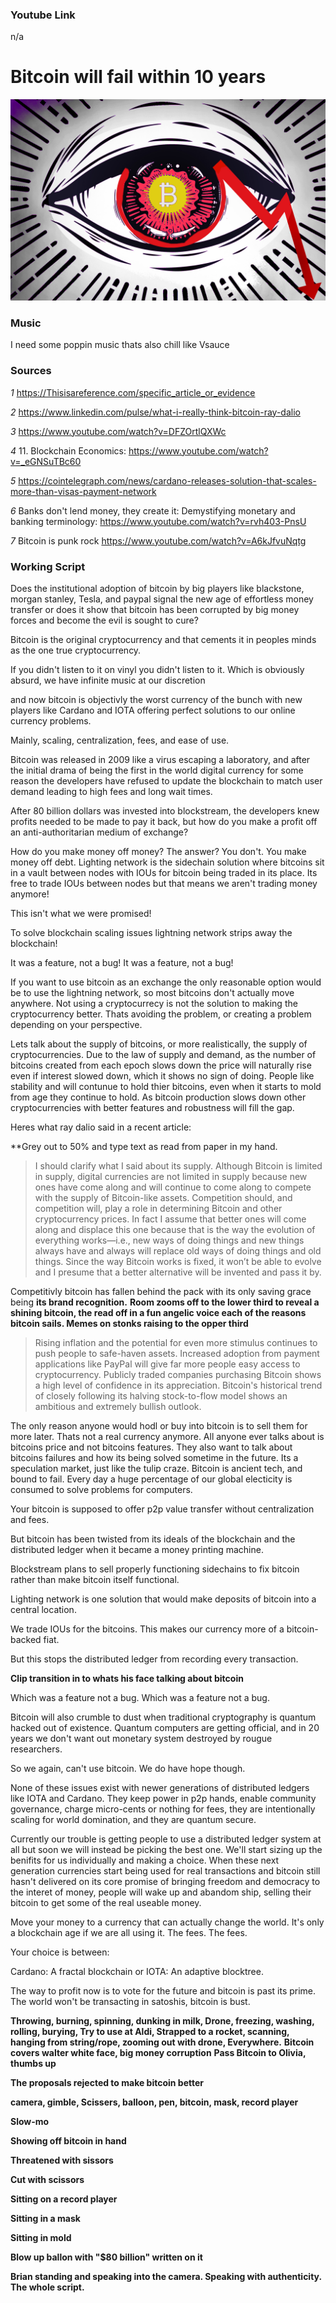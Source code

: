 ### Youtube Link ###
n/a

# Bitcoin will fail within 10 years

![Image](/Thumbnails/Bitcoin.jpg)

### Music

I need some poppin music thats also chill like Vsauce

### Sources

*1* https://Thisisareference.com/specific_article_or_evidence

*2* https://www.linkedin.com/pulse/what-i-really-think-bitcoin-ray-dalio

*3* https://www.youtube.com/watch?v=DFZOrtlQXWc

*4* 11. Blockchain Economics: https://www.youtube.com/watch?v=_eGNSuTBc60

*5* https://cointelegraph.com/news/cardano-releases-solution-that-scales-more-than-visas-payment-network

*6* Banks don't lend money, they create it: Demystifying monetary and banking terminology: https://www.youtube.com/watch?v=rvh403-PnsU

*7* Bitcoin is punk rock https://www.youtube.com/watch?v=A6kJfvuNqtg



### Working Script


Does the institutional adoption of bitcoin by big players like blackstone, morgan stanley, Tesla, and paypal signal the new age of effortless money transfer or does it show that bitcoin has been corrupted by big money forces and become the evil is sought to cure? 

Bitcoin is the original cryptocurrency and that cements it in peoples minds as the one true cryptocurrency. 

If you didn't listen to it on vinyl you didn't listen to it. Which is obviously absurd, we have infinite music at our discretion

and now bitcoin is objectivly the worst currency of the bunch with new players like Cardano and IOTA offering perfect solutions to our online currency problems.

Mainly, scaling, centralization, fees, and ease of use.

Bitcoin was released in 2009 like a virus escaping a laboratory, and after the initial drama of being the first in the world digital currency 
for some reason the developers have refused to update the blockchain to match user demand leading to high fees and long wait times.

After 80 billion dollars was invested into blockstream, the developers knew profits needed to be made to pay it back, but how do you make a profit off an anti-authoritarian medium of exchange?

How do you make money off money?
The answer? You don't. You make money off debt.
Lighting network is the sidechain solution where bitcoins sit in a vault between nodes with IOUs for bitcoin being traded in its place.
Its free to trade IOUs between nodes but that means we aren't trading money anymore!

This isn't what we were promised! 

To solve blockchain scaling issues lightning network strips away the blockchain! 

It was a feature, not a bug! 
It was a feature, not a bug! 

If you want to use bitcoin as an exchange the only reasonable option would be to use the lightning network, so most bitcoins don't actually move anywhere. 
Not using a cryptocurrecy is not the solution to making the cryptocurrency better. Thats avoiding the problem, or creating a problem depending on your perspective.

Lets talk about the supply of bitcoins, or more realistically, the supply of cryptocurrencies.
Due to the law of supply and demand, as the number of bitcoins created from each epoch slows down the price will naturally rise even if interest slowed down, which it shows no sign of doing. People like stability and will contunue to hold thier bitcoins, even when it starts to mold from age they continue to hold. As bitcoin production slows down other cryptocurrencies with better features and robustness will fill the gap.

Heres what ray dalio said in a recent article:

**Grey out to 50% and type text as read from paper in my hand.

> I should clarify what I said about its supply. Although Bitcoin is limited in supply, digital currencies are not limited in supply because new ones have come along and will continue to come along to compete with the supply of Bitcoin-like assets. Competition should, and competition will, play a role in determining Bitcoin and other cryptocurrency prices. In fact I assume that better ones will come along and displace this one because that is the way the evolution of everything works—i.e., new ways of doing things and new things always have and always will replace old ways of doing things and old things. Since the way Bitcoin works is fixed, it won’t be able to evolve and I presume that a better alternative will be invented and pass it by. 

Competitivly bitcoin has fallen behind the pack with its only saving grace being **its brand recognition.** 
**Room zooms off to the lower third to reveal a shining bitcoin, the read off in a fun angelic voice each of the reasons bitcoin sails. Memes on stonks raising to the opper third**

> Rising inflation and the potential for even more stimulus continues to push people to safe-haven assets.
> Increased adoption from payment applications like PayPal will give far more people easy access to cryptocurrency.
> Publicly traded companies purchasing Bitcoin shows a high level of confidence in its appreciation.
> Bitcoin's historical trend of closely following its halving stock-to-flow model shows an ambitious and extremely bullish outlook.

The only reason anyone would hodl or buy into bitcoin is to sell them for more later. Thats not a real currency anymore. All anyone ever talks about is bitcoins price and not bitcoins features. They also want to talk about bitcoins failures and how its being solved sometime in the future.
Its a speculation market, just like the tulip craze. Bitcoin is ancient tech, and bound to fail. Every day a huge percentage of our global electicity is consumed to solve problems for computers.

Your bitcoin is supposed to offer p2p value transfer without centralization and fees.

But bitcoin has been twisted from its ideals of the blockchain and the distributed ledger when it became a money printing machine.

Blockstream plans to sell properly functioning sidechains to fix bitcoin rather than make bitcoin itself functional.

Lighting network is one solution that would make deposits of bitcoin into a central location.

We trade IOUs for the bitcoins. This makes our currency more of a bitcoin-backed fiat.

But this stops the distributed ledger from recording every transaction. 

**Clip transition in to whats his face talking about bitcoin**

Which was a feature not a bug.
Which was a feature not a bug.

Bitcoin will also crumble to dust when traditional cryptography is quantum hacked out of existence.
Quantum computers are getting official, and in 20 years we don't want out monetary system destroyed by rougue researchers. 

So we again, can't use bitcoin. 
We do have hope though.

None of these issues exist with newer generations of distributed ledgers like IOTA and Cardano.
They keep power in p2p hands, enable community governance, charge micro-cents or nothing for fees, they are intentionally scaling for world domination, and they are quantum secure.

Currently our trouble is getting people to use a distributed ledger system at all but soon we will instead be picking the best one. 
We'll start sizing up the benifits for us individually and making a choice.
When these next generation currencies start being used for real transactions and bitcoin still hasn't delivered on its core promise of bringing freedom and democracy to the interet of money, people will wake up and abandom ship, selling their bitcoin to get some of the real useable money.

Move your money to a currency that can actually change the world. It's only a blockchain age if we are all using it.
The fees. The fees.
 
Your choice is between: 

Cardano: A fractal blockchain 
or
IOTA: An adaptive blocktree.

The way to profit now is to vote for the future and bitcoin is past its prime.
The world won't be transacting in satoshis, bitcoin is bust.



**Throwing, burning, spinning, dunking in milk, Drone, freezing, washing, rolling, burying, Try to use at Aldi, Strapped to a rocket, scanning, hanging from string/rope, zooming out with drone, Everywhere.**
**Bitcoin covers walter white face, big money corruption**
**Pass Bitcoin to Olivia, thumbs up**

**The proposals rejected to make bitcoin better** 

**camera, gimble, Scissers, balloon, pen, bitcoin, mask, record player**

**Slow-mo**

**Showing off bitcoin in hand**

**Threatened with sissors**

**Cut with scissors**

**Sitting on a record player**

**Sitting in a mask**

**Sitting in mold**

**Blow up ballon with "$80 billion" written on it**

**Brian standing and speaking into the camera. Speaking with authenticity. The whole script.** 


